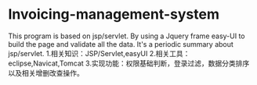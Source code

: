 # Invoicing-management-system
This program is  based on jsp/servlet.
By using a Jquery frame easy-UI to build the page and validate all the data.
It's a periodic summary about jsp/servlet.
1.相关知识：JSP/Servlet,easyUI
2.相关工具：eclipse,Navicat,Tomcat
3.实现功能：权限基础判断，登录过滤，数据分类排序以及相关增删改查操作。


